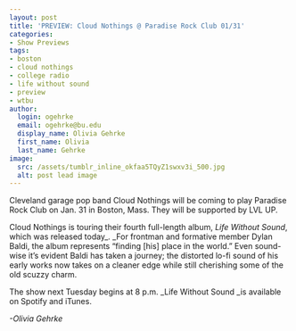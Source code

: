 ```yaml
---
layout: post
title: 'PREVIEW: Cloud Nothings @ Paradise Rock Club 01/31'
categories:
- Show Previews
tags:
- boston
- cloud nothings
- college radio
- life without sound
- preview
- wtbu
author:
  login: ogehrke
  email: ogehrke@bu.edu
  display_name: Olivia Gehrke
  first_name: Olivia
  last_name: Gehrke
image:
  src: /assets/tumblr_inline_okfaa5TQyZ1swxv3i_500.jpg
  alt: post lead image
---
```



Cleveland garage pop band Cloud Nothings will be coming to play Paradise Rock Club on Jan. 31 in Boston, Mass. They will be supported by LVL UP.

Cloud Nothings is touring their fourth full-length album, _Life Without Sound_, which was released today_. _For frontman and formative member Dylan Baldi, the album represents “finding \[his\] place in the world.” Even sound-wise it’s evident Baldi has taken a journey; the distorted lo-fi sound of his early works now takes on a cleaner edge while still cherishing some of the old scuzzy charm.

The show next Tuesday begins at 8 p.m. _Life Without Sound _is available on Spotify and iTunes.

_\-Olivia Gehrke_